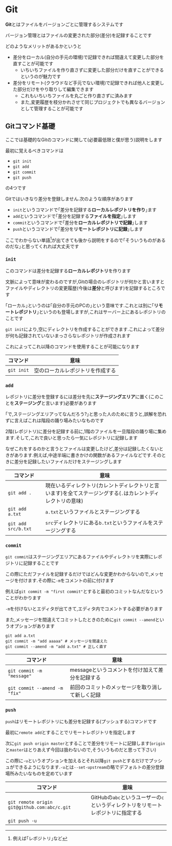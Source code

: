# Git

**Git**とはファイルをバージョンごとに管理するシステムです

バージョン管理とはファイルの変更された部分(差分)を記録することです

どのようなメリットがあるかというと

- 差分をローカル(自分の手元の環境)で記録できれば間違えて変更した部分を直すことが可能です
  - いちいちファイルを作り直さずに変更した部分だけを直すことができるというのが魅力です
- 差分をリモート(クラウドなど手元でない環境)で記録できれば他人と変更した部分だけをやり取りして編集できます
  - これもいちいちファイルを丸ごと作り直さずに済みます
  - また,変更履歴を枝分かれさせて同じプロジェクトでも異なるバージョンとして管理することが可能です

## Gitコマンド基礎

ここでは基礎的なGitのコマンドに関して(必要最低限と僕が思う)説明をします

最初に覚えるべきコマンドは

- `git init`
- `git add`
- `git commit`
- `git push`

の4つです

Gitではいきなり差分を登録しません.次のような順序があります

- `init`というコマンドで｢差分を記録する**ローカルレポジトリを作り**｣ます
- `add`というコマンドで｢差分を記録する**ファイルを指定**｣します
- `commit`というコマンドで｢差分を**ローカルレポジトリで記録**｣します
- `push`というコマンドで｢差分を**リモートレポジトリに記録**｣します

ここでわからない単語[^1]が出てきても後から説明をするので｢そういうものがあるのだな｣と思ってくれれば大丈夫です

[^1]: 例えば｢レポジトリ｣など

### `init`

このコマンドは差分を記録する**ローカルレポジトリ**を作ります

文脈によって意味が変わるのですが,Gitの場合のレポジトリが何かと言いますとファイルやディレクトリの変更履歴(今後は**差分**と呼びます)を記録するところです

｢ローカル｣というのは｢自分の手元のPCの｣という意味です.これとは別に｢**リモートレポジトリ**｣というのも登場しますが,これはサーバー上にあるレポジトリのことです

`git init`により,空にディレクトリを作成することができます.これによって差分が何も記録されていないまっさらなレポジトリが作成されます

これによってこれ以降のコマンドを使用することが可能になります

|コマンド|意味|
|-|-|
|`git init`|空のローカルレポジトリを作成する|

### `add`

レポジトリに差分を登録するには差分を先に**ステージングエリア**に置く(このことを**ステージング**と言います)必要があります

｢で,ステージングエリアってなんだろう?｣と思った人のために言うと,誤解を恐れずに言えばこれは階段の踊り場みたいなものです

2階(レポジトリ)に差分を記録する前に,1階のファイルを一旦階段の踊り場に集めます.そして,これで良いと思ったら一気にレポジトリに記録します

なぜこれをするのかと言うとファイルは変更したけど,差分は記録したくないときがあります.例えば,中途半端に書きかけの関数があるファイルなどです.そのときに差分を記録したいファイルだけをステージングします

|コマンド|意味|
|-|-|
|`git add .`|現在いるディレクトリ(カレントディレクトリと言います)を全てステージングする(`.`はカレントディレクトリの意味)|
|`git add a.txt`|`a.txt`というファイルとステージングする|
|`git add src/b.txt`|`src`ディレクトリにある`b.txt`というファイルをステージングする|

### `commit`

`git commit`はステージングエリアにあるファイルやディレクトリを実際にレポジトリに記録することです

この際にただファイルを記録するだけではどんな変更かわからないので,メッセージを付けます.その際に`-m`をコメントの前に付けます

例えば`git commit -m "first commit"`とすると最初のコミットなんだなということがわかります

`-m`を付けないとエディタが出てきて,エディタ内でコメントする必要があります

また,メッセージを間違えてコミットしたときのために`git commit --amend`というオプションがあります

```git
git add a.txt
git commit -m "add aaaaa" # メッセージを間違えた
git commit --amend -m "add a.txt" # 正しく直す
```

|コマンド|意味|
|-|-|
|`git commit -m "message"`|messageというコメントを付け加えて差分を記録する|
|`git commit --amend -m "fix"`|前回のコミットのメッセージを取り消して新しく記録|

### `push`

`push`はリモートレポジトリにも差分を記録する(プッシュする)コマンドです

最初に`remote add`とすることでリモートレポジトリを指定します

次に`git push origin master`とすることで差分をリモートに記録します(`origin`と`master`はとりあえず今回は扱わないので,そういうものだと思って下さい)

この際に`-u`というオプションを加えるとそれ以降`git push`とするだけでプッシュができるようになります.`-u`とは`--set-upstream`の略でデフォルトの差分登録場所みたいなものを定めています

|コマンド|意味|
|-|-|
|`git remote origin git@github.com:abc/c.git`|GitHubの`abc`というユーザーの`c`というディレクトリをリモートレポジトリに指定する|
|`git push -u`||
